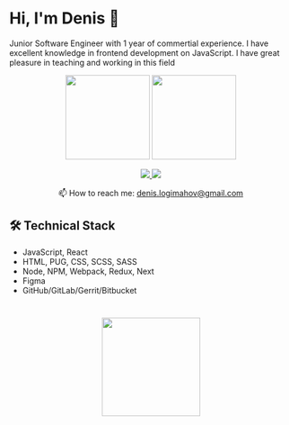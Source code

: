 # Hi, I'm Denis 👋
Junior Software Engineer with 1 year of commertial experience. I have excellent knowledge in frontend development on JavaScript.
I have great pleasure in teaching and working in this field

<p align='center'>
   <a href="https://github-readme-stats.vercel.app/api?username=Denis169&show_icons=true&count_private=true"><img
           height=150
           src="https://github-readme-stats.vercel.app/api?username=Denis169&show_icons=true&count_private=true"/></a>
   <a href="https://github.com/Denis169/github-readme-stats"><img height=150
                                                                  src="https://github-readme-stats.vercel.app/api/top-langs/?username=Denis169&layout=compact"/></a>
</p>

<p align='center'>
   <a href="https://www.linkedin.com/in/dzianis-lahimakhau-559083212/">
       <img src="https://img.shields.io/badge/linkedin-%230077B5.svg?&style=for-the-badge&logo=linkedin&logoColor=white"/>
   </a>
   <a href="https://t.me/Denis_logimahov">
       <img src="https://img.shields.io/badge/Telegram-2CA5E0?style=for-the-badge&logo=telegram&logoColor=white"/>
   </a>
<p align='center'>
   📫 How to reach me: <a href='mailto:denis6125038@gmail.com'>denis.logimahov@gmail.com</a>
</p>

## 🛠 Technical Stack
*   JavaScript, React
*   HTML, PUG, CSS, SCSS, SASS
*   Node, NPM, Webpack, Redux, Next
*   Figma
*   GitHub/GitLab/Gerrit/Bitbucket

<div align="center" style="margin: 40px 0">
   <a href="https://github.com/Denis169/github-profile-views-counter">
       <img width="175px" src="https://komarev.com/ghpvc/?username=Denis169&color=DE002D">
   </a>
</div>

